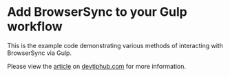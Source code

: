 # Add BrowserSync to your Gulp workflow

This is the example code demonstrating various methods of interacting with BrowserSync via Gulp.

Please view the <a href="http://devtiphub.com/add-browsersync-to-your-gulp-workflow/" target="_blank">article</a> on <a href="http://devtiphub.com/" target="_blank">devtiphub.com</a> for more information.